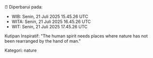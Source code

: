 ⏰ Diperbarui pada:
- WIB: Senin, 21 Juli 2025 15.45.26 UTC
- WITA: Senin, 21 Juli 2025 16.45.26 UTC
- WIT: Senin, 21 Juli 2025 17.45.26 UTC

Kutipan Inspiratif:
"The human spirit needs places where nature has not been rearranged by the hand of man."


Kategori: nature

